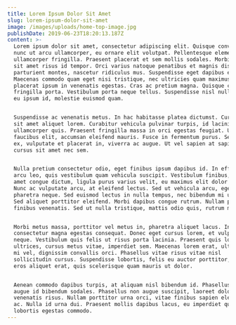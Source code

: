 ```yaml
---
title: Lorem Ipsum Dolor Sit Amet
slug: lorem-ipsum-dolor-sit-amet
image: /images/uploads/home-top-image.jpg
publishDate: 2019-06-23T18:20:13.187Z
content: >-
  Lorem ipsum dolor sit amet, consectetur adipiscing elit. Quisque convallis
  nunc ut arcu ullamcorper, eu ornare elit volutpat. Pellentesque elementum
  ullamcorper fringilla. Praesent placerat et sem mollis sodales. Morbi auctor
  sit amet risus id tempor. Orci varius natoque penatibus et magnis dis
  parturient montes, nascetur ridiculus mus. Suspendisse eget dapibus est.
  Maecenas commodo quam eget nisi tristique, nec ultricies quam maximus. Sed
  placerat ipsum in venenatis egestas. Cras ac pretium magna. Quisque commodo
  fringilla porta. Vestibulum porta neque tellus. Suspendisse nisl nulla, congue
  eu ipsum id, molestie euismod quam.


  Suspendisse ac venenatis metus. In hac habitasse platea dictumst. Curabitur
  sit amet aliquet lorem. Curabitur vehicula pulvinar turpis, id lacinia orci
  ullamcorper quis. Praesent fringilla massa in orci egestas feugiat. Ut vel
  faucibus elit, accumsan eleifend mauris. Fusce in fermentum purus. Sed odio
  ex, vulputate et placerat in, viverra ac augue. Ut vel sapien at sapien auctor
  cursus sit amet nec sem.


  Nulla pretium consectetur odio, eget finibus ipsum dapibus id. In efficitur
  arcu leo, quis vestibulum quam vehicula suscipit. Vestibulum finibus, eros sit
  amet congue dictum, ligula purus varius velit, eu maximus elit dolor sed nisi.
  Nunc ac vulputate arcu, at eleifend lectus. Sed ut vehicula arcu, eget
  pharetra neque. Sed euismod lectus in nulla tempus, nec bibendum mi ultrices.
  Sed aliquet porttitor eleifend. Morbi dapibus congue rutrum. Nullam posuere
  finibus venenatis. Sed ut nulla tristique, mattis odio quis, rutrum mauris.


  Morbi metus massa, porttitor vel metus in, pharetra aliquet lacus. In a velit
  consectetur magna egestas consequat. Donec eget cursus lorem, et vulputate
  neque. Vestibulum quis felis ut risus porta lacinia. Praesent quis lorem
  ultrices, cursus metus vitae, imperdiet sem. Maecenas lorem erat, ultrices eu
  mi vel, dignissim convallis orci. Phasellus vitae risus vitae nisl
  sollicitudin cursus. Suspendisse lobortis, felis eu auctor porttitor, libero
  eros aliquet erat, quis scelerisque quam mauris ut dolor.


  Aenean commodo dapibus turpis, at aliquam nisl bibendum id. Phasellus laoreet
  augue id bibendum sodales. Phasellus non augue suscipit, laoreet dolor nec,
  venenatis risus. Nullam porttitor urna orci, vitae finibus sapien elementum
  ac. Nulla id urna dui. Praesent mollis dapibus lacus, eu imperdiet quam. Fusce
  lobortis egestas commodo.
---
```


